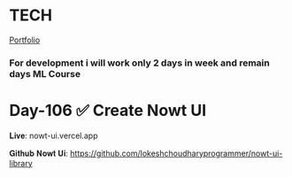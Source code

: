 # TECH
[Portfolio](https://www.lokeshdev.in/)
### For development i will work only 2 days in week and remain days ML Course
# Day-106 ✅ Create Nowt UI 

𝐋𝐢𝐯𝐞: nowt-ui.vercel.app

𝐆𝐢𝐭𝐡𝐮𝐛 𝐍𝐨𝐰𝐭 𝐔𝐢: https://github.com/lokeshchoudharyprogrammer/nowt-ui-library
 
